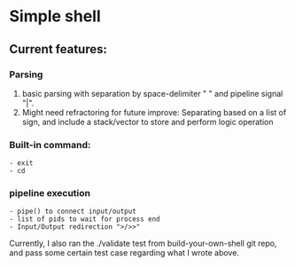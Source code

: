 # Simple shell

## Current features:

### Parsing
1. basic parsing with separation by space-delimiter " " and pipeline signal "|".
2. Might need refractoring for future improve: Separating based on a list of sign, and include a stack/vector to store and perform logic operation



### Built-in command:
    - exit
    - cd

### pipeline execution
    - pipe() to connect input/output
    - list of pids to wait for process end
    - Input/Output redirection ">/>>"

Currently, I also ran the ./validate test from build-your-own-shell git repo, and pass some certain test case regarding what I wrote above.